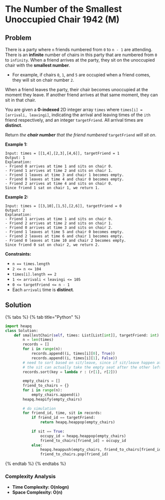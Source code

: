 # The Number of the Smallest Unoccupied Chair 1942 (M)

## Problem

There is a party where `n` friends numbered from `0` to `n - 1` are attending. There is an **infinite** number of chairs in this party that are numbered from `0` to `infinity`. When a friend arrives at the party, they sit on the unoccupied chair with the **smallest number**.

* For example, if chairs `0`, `1`, and `5` are occupied when a friend comes, they will sit on chair number `2`.

When a friend leaves the party, their chair becomes unoccupied at the moment they leave. If another friend arrives at that same moment, they can sit in that chair.

You are given a **0-indexed** 2D integer array `times` where `times[i] = [arrivali, leavingi]`, indicating the arrival and leaving times of the `ith` friend respectively, and an integer `targetFriend`. All arrival times are **distinct**.

Return _the **chair number** that the friend numbered_ `targetFriend` _will sit on_.

**Example 1:**

```
Input: times = [[1,4],[2,3],[4,6]], targetFriend = 1
Output: 1
Explanation: 
- Friend 0 arrives at time 1 and sits on chair 0.
- Friend 1 arrives at time 2 and sits on chair 1.
- Friend 1 leaves at time 3 and chair 1 becomes empty.
- Friend 0 leaves at time 4 and chair 0 becomes empty.
- Friend 2 arrives at time 4 and sits on chair 0.
Since friend 1 sat on chair 1, we return 1.
```

**Example 2:**

```
Input: times = [[3,10],[1,5],[2,6]], targetFriend = 0
Output: 2
Explanation: 
- Friend 1 arrives at time 1 and sits on chair 0.
- Friend 2 arrives at time 2 and sits on chair 1.
- Friend 0 arrives at time 3 and sits on chair 2.
- Friend 1 leaves at time 5 and chair 0 becomes empty.
- Friend 2 leaves at time 6 and chair 1 becomes empty.
- Friend 0 leaves at time 10 and chair 2 becomes empty.
Since friend 0 sat on chair 2, we return 2.
```

**Constraints:**

* `n == times.length`
* `2 <= n <= 104`
* `times[i].length == 2`
* `1 <= arrivali < leavingi <= 105`
* `0 <= targetFriend <= n - 1`
* Each `arrivali` time is **distinct**.

## Solution&#x20;

{% tabs %}
{% tab title="Python" %}
```python
import heapq
class Solution:
    def smallestChair(self, times: List[List[int]], targetFriend: int) -> int:
        n = len(times)
        records = []
        for i in range(n):
            records.append((i, times[i][0], True))
            records.append((i, times[i][1], False))
        # need to sort based on sit/leave, since if sit/leave happen at same time
        # the sit can actually take the empty seat after the other left
        records.sort(key = lambda r : (r[1], r[2]))
        
        empty_chairs = []
        friend_to_chairs = {}
        for i in range(n):
            empty_chairs.append(i)
        heapq.heapify(empty_chairs)
        
        # do simulation
        for friend_id, time, sit in records:
            if friend_id == targetFriend:
                return heapq.heappop(empty_chairs)
            
            if sit == True:
                occupy_id = heapq.heappop(empty_chairs)
                friend_to_chairs[friend_id] = occupy_id
            else:
                heapq.heappush(empty_chairs, friend_to_chairs[friend_id])
                friend_to_chairs.pop(friend_id)
```
{% endtab %}
{% endtabs %}

### Complexity Analysis

* **Time Complexity: O(nlogn)**
* **Space Complexity: O(n)**
